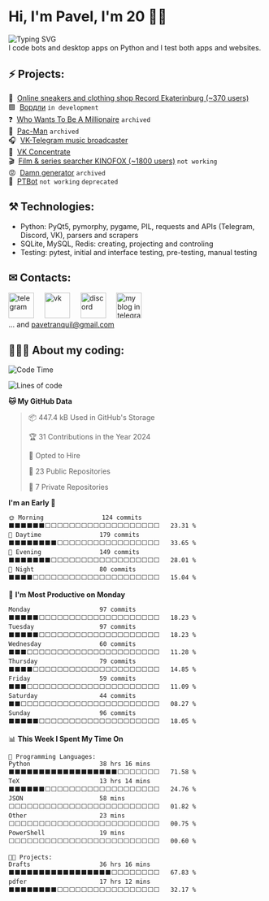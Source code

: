 # Hi, I'm Pavel, I'm 20 👋🏼
![Typing SVG](https://readme-typing-svg.demolab.com?font=GG+Wolfram&duration=2500&pause=700&color=3454D1&width=435&height=28&lines=Shortly+about+me%3A;Python+programmer;ITMO+student;Chat-bots+creator;Desktop+apps+developer;VK+%26+Telegram+beta+tester;...+and+singer%2C+announcer+and+podcaster)  
I code bots and desktop apps on Python and I test both apps and websites.

## ⚡ Projects:

👟&#160; [Online sneakers and clothing shop Record Ekaterinburg (~370 users)](https://t.me/record_ekb_bot) <br>
🟩&#160; [Вордли](https://github.com/PaveTranquil/Wordle) `in development` <br>
❓&#160; [Who Wants To Be A Millionaire](https://github.com/PaveTranquil/WWTBAM) `archived`<br>
👻&#160; [Pac-Man](https://github.com/Marklzzz/Pac-man) `archived`<br>
🎧&#160; [VK-Telegram music broadcaster](https://github.com/PaveTranquil/vk-tg-music-broadcaster) <br>
👀&#160; [VK Concentrate](https://github.com/PaveTranquil/VK-Concentrate) <br>
🎬&#160; [Film & series searcher KINOFOX (~1800 users)](https://vk.me/kinofoxy) `not working` <br>
😡&#160; [Damn generator](https://github.com/PaveTranquil/damn-generator) `archived` <br>
🤖&#160; [PTBot](https://github.com/PaveTranquil/ptbot) `not working` `deprecated`

## ⚒ Technologies:
- Python: PyQt5, pymorphy, pygame, PIL, requests and APIs (Telegram, Discord, VK), parsers and scrapers
- SQLite, MySQL, Redis: creating, projecting and controling
- Testing: pytest, initial and interface testing, pre-testing, manual testing

## ✉ Contacts:
[<img src='https://upload.wikimedia.org/wikipedia/commons/thumb/8/83/Telegram_2019_Logo.svg/768px-Telegram_2019_Logo.svg.png' alt='telegram' height='50'>](https://t.me/pavetranquil)
&#4448; [<img src='https://user-images.githubusercontent.com/22418658/169043582-878f7c04-1398-4296-9cef-85eb90f77f8f.png' alt='vk' height='50'>](https://vk.me/pavetranquil)
&#4448; [<img src='https://user-images.githubusercontent.com/22418658/130826704-ea944633-642f-46cc-9236-ffda0ec0ce41.png' alt='discord' height='50'>](https://discord.com/users/550713735686127626)
&#4448; [<img src='https://user-images.githubusercontent.com/22418658/179496632-46fb749c-ef3b-48e4-99a8-a24dfbb9a36f.png' alt='my blog in telegram' height='50'>](https://t.me/pavetranquils) <br>
... and pavetranquil@gmail.com

## 👨🏻‍💻 About my coding:
<!--START_SECTION:waka-->
![Code Time](http://img.shields.io/badge/Code%20Time-719%20hrs%2047%20mins-blue)

![Lines of code](https://img.shields.io/badge/From%20Hello%20World%20I%27ve%20Written-143.7%20thousand%20lines%20of%20code-blue)

**🐱 My GitHub Data** 

> 📦 447.4 kB Used in GitHub's Storage 
 > 
> 🏆 31 Contributions in the Year 2024
 > 
> 💼 Opted to Hire
 > 
> 📜 23 Public Repositories 
 > 
> 🔑 7 Private Repositories 
 > 
**I'm an Early 🐤** 

```text
🌞 Morning                124 commits         ⬛⬛⬛⬛⬛⬛⬜⬜⬜⬜⬜⬜⬜⬜⬜⬜⬜⬜⬜⬜⬜⬜⬜⬜⬜   23.31 % 
🌆 Daytime                179 commits         ⬛⬛⬛⬛⬛⬛⬛⬛⬜⬜⬜⬜⬜⬜⬜⬜⬜⬜⬜⬜⬜⬜⬜⬜⬜   33.65 % 
🌃 Evening                149 commits         ⬛⬛⬛⬛⬛⬛⬛⬜⬜⬜⬜⬜⬜⬜⬜⬜⬜⬜⬜⬜⬜⬜⬜⬜⬜   28.01 % 
🌙 Night                  80 commits          ⬛⬛⬛⬛⬜⬜⬜⬜⬜⬜⬜⬜⬜⬜⬜⬜⬜⬜⬜⬜⬜⬜⬜⬜⬜   15.04 % 
```
📅 **I'm Most Productive on Monday** 

```text
Monday                   97 commits          ⬛⬛⬛⬛⬛⬜⬜⬜⬜⬜⬜⬜⬜⬜⬜⬜⬜⬜⬜⬜⬜⬜⬜⬜⬜   18.23 % 
Tuesday                  97 commits          ⬛⬛⬛⬛⬛⬜⬜⬜⬜⬜⬜⬜⬜⬜⬜⬜⬜⬜⬜⬜⬜⬜⬜⬜⬜   18.23 % 
Wednesday                60 commits          ⬛⬛⬛⬜⬜⬜⬜⬜⬜⬜⬜⬜⬜⬜⬜⬜⬜⬜⬜⬜⬜⬜⬜⬜⬜   11.28 % 
Thursday                 79 commits          ⬛⬛⬛⬛⬜⬜⬜⬜⬜⬜⬜⬜⬜⬜⬜⬜⬜⬜⬜⬜⬜⬜⬜⬜⬜   14.85 % 
Friday                   59 commits          ⬛⬛⬛⬜⬜⬜⬜⬜⬜⬜⬜⬜⬜⬜⬜⬜⬜⬜⬜⬜⬜⬜⬜⬜⬜   11.09 % 
Saturday                 44 commits          ⬛⬛⬜⬜⬜⬜⬜⬜⬜⬜⬜⬜⬜⬜⬜⬜⬜⬜⬜⬜⬜⬜⬜⬜⬜   08.27 % 
Sunday                   96 commits          ⬛⬛⬛⬛⬛⬜⬜⬜⬜⬜⬜⬜⬜⬜⬜⬜⬜⬜⬜⬜⬜⬜⬜⬜⬜   18.05 % 
```


📊 **This Week I Spent My Time On** 

```text
💬 Programming Languages: 
Python                   38 hrs 16 mins      ⬛⬛⬛⬛⬛⬛⬛⬛⬛⬛⬛⬛⬛⬛⬛⬛⬛⬛⬜⬜⬜⬜⬜⬜⬜   71.58 % 
TeX                      13 hrs 14 mins      ⬛⬛⬛⬛⬛⬛⬜⬜⬜⬜⬜⬜⬜⬜⬜⬜⬜⬜⬜⬜⬜⬜⬜⬜⬜   24.76 % 
JSON                     58 mins             ⬜⬜⬜⬜⬜⬜⬜⬜⬜⬜⬜⬜⬜⬜⬜⬜⬜⬜⬜⬜⬜⬜⬜⬜⬜   01.82 % 
Other                    23 mins             ⬜⬜⬜⬜⬜⬜⬜⬜⬜⬜⬜⬜⬜⬜⬜⬜⬜⬜⬜⬜⬜⬜⬜⬜⬜   00.75 % 
PowerShell               19 mins             ⬜⬜⬜⬜⬜⬜⬜⬜⬜⬜⬜⬜⬜⬜⬜⬜⬜⬜⬜⬜⬜⬜⬜⬜⬜   00.60 % 

🐱‍💻 Projects: 
Drafts                   36 hrs 16 mins      ⬛⬛⬛⬛⬛⬛⬛⬛⬛⬛⬛⬛⬛⬛⬛⬛⬛⬜⬜⬜⬜⬜⬜⬜⬜   67.83 % 
pdfer                    17 hrs 12 mins      ⬛⬛⬛⬛⬛⬛⬛⬛⬜⬜⬜⬜⬜⬜⬜⬜⬜⬜⬜⬜⬜⬜⬜⬜⬜   32.17 % 
```


<!--END_SECTION:waka-->
